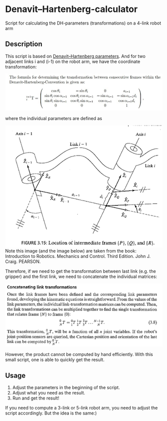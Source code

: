 # Denavit–Hartenberg-calculator
 Script for calculating the DH-parameters (transformations) on a 4-link robot arm

## Description

This script is based on [Denavit–Hartenberg parameters](https://en.wikipedia.org/wiki/Denavit%E2%80%93Hartenberg_parameters). And for two adjacent links i and (i-1) on the robot arm, we have the coordinate transformation:

![transform](./img/transform.jpg)

where the individual parameters are defined as

![links](./img/links.PNG)
Note this image (and the image below) are taken from the book: Introduction to Robotics. Mechanics and Control. Third Edition. John J. Craig. PEARSON.

Therefore, if we need to get the transformation between last link (e.g. the gripper) and the first link, we need to concatenate the individual matrices:

![concat](./img/concat.PNG)

However, the product cannot be computed by hand efficiently. With this small script, one is able to quickly get the result.

## Usage

1. Adjust the parameters in the beginning of the script.
2. Adjust what you need as the result.
3. Run and get the result!

If you need to compute a 3-link or 5-link robot arm, you need to adjust the script accordingly. But the idea is the same:)